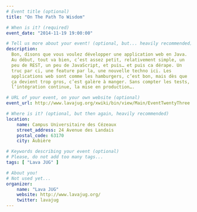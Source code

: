 ```yaml
---
# Event title (optional)
title: "On The Path To Wisdom"

# When is it? (required)
event_date: "2014-11-19 19:00:00"

# Tell us more about your event! (optional, but... heavily recommended)
description:
  Bon, disons que vous voulez développer une application web en Java.
  Au début, tout va bien, c’est assez petit, relativement simple, un
  peu de REST, un peu de JavaScript, et puis… et puis ca dérape. Un
  truc par ci, une feature par la, une nouvelle techno ici. Les
  applications web sont comme les hamburgers, c’est bon, mais dès que
  ça devient trop gros, c’est galère à manger. Sans compter les tests,
  l’intégration continue, la mise en production….

# URL of your event, on your own website (optional)
event_url: http://www.lavajug.org/xwiki/bin/view/Main/EventTwentyThree

# Where is it? (optional, but then again, heavily recommended)
location:
    name: Campus Universitaire des Cézeaux
    street_address: 24 Avenue des Landais
    postal_code: 63170
    city: Aubière

# Keywords describing your event (optional)
# Please, do not add too many tags...
tags: [ "Lava JUG" ]

# About you!
# Not used yet...
organizer:
    name: "Lava JUG"
    website: http://www.lavajug.org/
    twitter: lavajug
---
```

